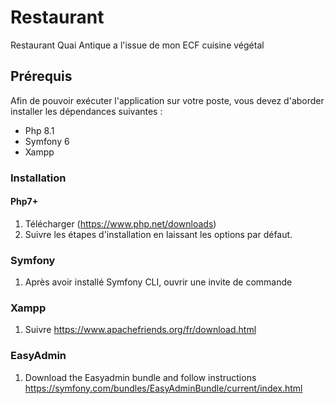 # Restaurant
Restaurant Quai Antique a l'issue de mon ECF cuisine végétal

## Prérequis
Afin de pouvoir exécuter l'application sur votre poste, vous devez d'aborder installer les dépendances suivantes :
  * Php 8.1
  * Symfony 6
  * Xampp
 
### Installation
#### Php7+
  1. Télécharger (https://www.php.net/downloads)
  2. Suivre les étapes d'installation en laissant les options par défaut.
 
### Symfony
  1. Après avoir installé Symfony CLI, ouvrir une invite de commande
 
 
### Xampp
  1. Suivre https://www.apachefriends.org/fr/download.html

### EasyAdmin

  1. Download the Easyadmin bundle and follow instructions https://symfony.com/bundles/EasyAdminBundle/current/index.html
